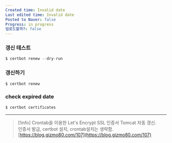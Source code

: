 ```yaml
---
Created time: Invalid date
Last edited time: Invalid date
Posted to Naver: false
Progress: in progress
업로드할까?: false
---
```

### 갱신 테스트

```Java
$ certbot renew --dry-run
```

### 갱신하기

```Java
$ certbot renew
```

### check expired date

```Java
$ certbot certificates
```

  

  

---

> [!info] Crontab을 이용한 Let's Encrypt SSL 인증서 Tomcat 자동 갱신.  
> 인증서 발급, certbot 설치, crontab설치는 생략함.  
> [https://blog.gizmo80.com/107](https://blog.gizmo80.com/107)